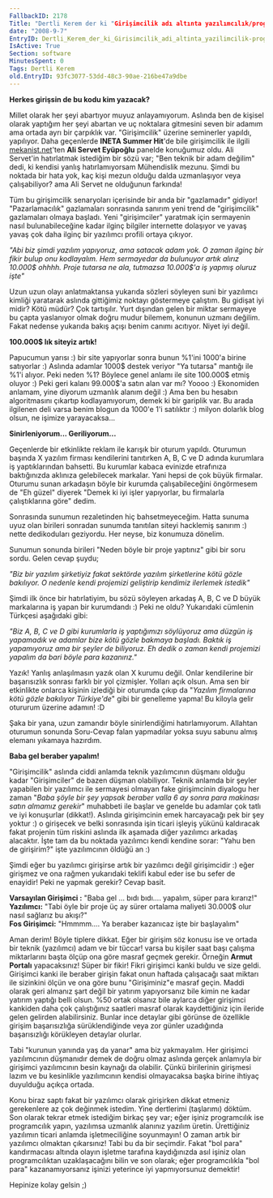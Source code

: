```yaml
---
FallbackID: 2178
Title: "Dertli Kerem der ki "Girişimcilik adı altınta yazılımcılık/programcılık mesleği sabote ediliyor!""
date: "2008-9-7"
EntryID: Dertli_Kerem_der_ki_Girisimcilik_adi_altinta_yazilimcilik-programcilik_meslegi_sabote_ediliyor
IsActive: True
Section: software
MinutesSpent: 0
Tags: Dertli Kerem
old.EntryID: 93fc3077-53dd-48c3-90ae-216be47a9dbe
---
```

**Herkes girişsin de bu kodu kim yazacak?**

Millet olarak her şeyi abartıyor muyuz anlayamıyorum. Aslında ben de
kişisel olarak yaptığım her şeyi abartan ve uç noktalara gitmesini seven
bir adamım ama ortada ayrı bir çarpıklık var. "Girişimcilik" üzerine
seminerler yapıldı, yapılıyor. Daha geçenlerde **INETA Summer Hit**'de
bile girişimcilik ile ilgili [mekanist.net](http://www.mekanist.net)'ten
**Ali Servet Eyüpoğlu** panelde konuğumuz oldu. Ali Servet'in
hatırlatmak istediğim bir sözü var; "Ben teknik bir adam değilim" dedi,
ki kendisi yanlış hatırlamıyorsam Mühendislik mezunu. Şimdi bu noktada
bir hata yok, kaç kişi mezun olduğu dalda uzmanlaşıyor veya
çalışabiliyor? ama Ali Servet ne olduğunun farkında!

Tüm bu girişimcilik senaryoları içerisinde bir anda bir "gazlamadır"
gidiyor! "Pazarlamacılık" gazlamaları sonrasında sanırım yeni trend de
"girişimcilik" gazlamaları olmaya başladı. Yeni "girişimciler" yaratmak
için sermayenin nasıl bulunabileceğine kadar ilginç bilgiler internette
dolaşıyor ve yavaş yavaş çok daha ilginç bir yazılımcı profili ortaya
çıkıyor.

*"Abi biz şimdi yazılım yapıyoruz, ama satacak adam yok. O zaman ilginç
bir fikir bulup onu kodlayalım. Hem sermayedar da bulunuyor artık alırız
10.000\$ ohhhh. Proje tutarsa ne ala, tutmazsa 10.000\$'a iş yapmış
oluruz işte"*

Uzun uzun olayı anlatmaktansa yukarıda sözleri söyleyen suni bir
yazılımcı kimliği yaratarak aslında gittiğimiz noktayı göstermeye
çalıştım. Bu gidişat iyi midir? Kötü müdür? Çok tartışılır. Yurt
dışından gelen bir miktar sermayeye bu çapta yaslanıyor olmak doğru
mudur bilemem, konunun uzmanı değilim. Fakat nedense yukarıda bakış
açışı benim canımı acıtıyor. Niyet iyi değil.

**100.000\$ lık siteyiz artık!**

Papucumun yarısı :) bir site yapıyorlar sonra bunun %1'ini 1000'a birine
satıyorlar :) Aslında adamlar 1000\$ destek veriyor "Ya tutarsa" mantığı
ile %1'i alıyor. Peki neden %1? Böylece genel anlamı ile site 100.000\$
etmiş oluyor :) Peki geri kalanı 99.000\$'a satın alan var mı? Yoooo :)
Ekonomiden anlamam, yine diyorum uzmanlık alanım değil :) Ama ben bu
hesabın algoritmasını çıkartıp kodlayamıyorum, demek ki bir gariplik
var. Bu arada ilgilenen deli varsa benim blogun da 1000'e 1'i satılıktır
:) milyon dolarlık blog olsun, ne işimize yarayacaksa...

**Sinirleniyorum... Geriliyorum...**

Geçenlerde bir etkinlikte reklam ile karışık bir oturum yapıldı.
Oturumun başında X yazılım firması kendilerini tanıtırken A, B, C ve D
adında kurumlara iş yaptıklarından bahsetti. Bu kurumlar kabaca evinizde
etrafınıza baktığınızda aklınıza gelebilecek markalar. Yani hepsi de çok
büyük firmalar. Oturumu sunan arkadaşın böyle bir kurumda
çalışabileceğini öngörmesem de "Eh güzel" diyerek "Demek ki iyi işler
yapıyorlar, bu firmalarla çalıştıklarına göre" dedim.

Sonrasında sunumun rezaletinden hiç bahsetmeyeceğim. Hatta sunuma uyuz
olan birileri sonradan sunumda tanıtılan siteyi hacklemiş sanırım :)
nette dedikoduları geziyordu. Her neyse, biz konumuza dönelim.

Sunumun sonunda birileri "Neden böyle bir proje yaptınız" gibi bir soru
sordu. Gelen cevap şuydu;

*"Biz bir yazılım şirketiyiz fakat sektörde yazılım şirketlerine kötü
gözle bakılıyor. O nedenle kendi projemizi geliştirip kendimiz ilerlemek
istedik"*

Şimdi ilk önce bir hatırlatiyim, bu sözü söyleyen arkadaş A, B, C ve D
büyük markalarına iş yapan bir kurumdandı :) Peki ne oldu? Yukarıdaki
cümlenin Türkçesi aşağıdaki gibi:

*"Biz A, B, C ve D gibi kurumlarla iş yaptığımızı söylüyoruz ama düzgün
iş yapamadık ve adamlar bize kötü gözle bakmaya başladı. Baktık iş
yapamıyoruz ama bir şeyler de biliyoruz. Eh dedik o zaman kendi
projemizi yapalım da bari böyle para kazanırız."*

Yazık! Yanlış anlaşılmasın yazık olan X kurumu değil. Onlar kendilerine
bir başarısızlık sonrası farklı bir yol çizmişler. Yolları açık olsun.
Ama sen bir etkinlikte onlarca kişinin izlediği bir oturumda çıkıp da
"*Yazılım firmalarına kötü gözle bakılıyor Türkiye'de*" gibi bir
genelleme yapma! Bu kiloyla gelir otururum üzerine adamın! :D

Şaka bir yana, uzun zamandır böyle sinirlendiğimi hatırlamıyorum.
Allahtan oturumun sonunda Soru-Cevap falan yapmadılar yoksa suyu sabunu
almış elemanı yıkamaya hazırdım.

**Baba gel beraber yapalım!**

"Girişimcilik" aslında ciddi anlamda teknik yazılımcının düşmanı olduğu
kadar "Girişimciler" de bazen düşman olabiliyor. Teknik anlamda bir
şeyler yapabilen bir yazılımcı ile sermayesi olmayan fake girişimcinin
diyalogu her zaman "*Baba şöyle bir şey yapsak beraber valla 6 ay sonra
para makinası satın almamız gerekir*" muhabbeti ile başlar ve genelde bu
adamlar çok tatlı ve iyi konuşurlar (dikkat!). Aslında girişimcinin emek
harcayacağı pek bir şey yoktur :) o girişecek ve belki sonrasında işin
ticari işleyiş yükünü kaldıracak fakat projenin tüm riskini aslında ilk
aşamada diğer yazılımcı arkadaş alacaktır. İşte tam da bu noktada
yazılımcı kendi kendine sorar: "Yahu ben de girişirim?" işte
yazılımcının öldüğü an :)

Şimdi eğer bu yazılımcı girişirse artık bir yazılımcı değil girişimcidir
:) eğer girişmez ve ona rağmen yukarıdaki teklifi kabul eder ise bu
sefer de enayidir! Peki ne yapmak gerekir? Cevap basit.

**Varsayılan Girişimci :** "Baba gel ... bıdı bıdı.... yapalım, süper
para kırarız!"\
**Yazılımcı:** "Tabi öyle bir proje üç ay sürer ortalama maliyeti
30.000\$ olur nasıl sağlarız bu akışı?"\
**Fos Girişimci:** "Hmmmm.... Ya beraber kazanıcaz işte bir başlayalım"

Aman derim! Böyle tiplere dikkat. Eğer bir girişim söz konusu ise ve
ortada bir teknik (yazılımcı) adam ve bir tüccar! varsa bu kişiler saat
başı çalışma miktarlarını başta ölçüp ona göre masraf geçmek gerekir.
Örneğin **Armut Portalı** yapacaksınız! Süper bir fikir! Fikri girişimci
kanki buldu ve size geldi. Girişimci kanki ile beraber girişin fakat
onun haftada çalışacağı saat miktarı ile sizinkini ölçün ve ona göre
bunu "Girişiminiz"e masraf geçin. Maddi olarak geri almanız şart değil
bir yatırım yapıyorsanız bile kimin ne kadar yatırım yaptığı belli
olsun. %50 ortak olsanız bile aylarca diğer girişimci kankiden daha çok
çalıştığınız saatleri masraf olarak kaydettiğiniz için ileride gelen
gelirden alabilirsiniz. Bunlar ince detaylar gibi görünse de özellikle
girişim başarısızlığa sürüklendiğinde veya zor günler uzadığında
başarısızlığı körükleyen detaylar olurlar.

Tabi "kurunun yanında yaş da yanar" ama biz yakmayalım. Her girişimci
yazılımcının düşmanıdır demek de doğru olmaz aslında gerçek anlamıyla
bir girişimci yazılımcının besin kaynağı da olabilir. Çünkü birilerinin
girişmesi lazım ve bu kesinlikle yazılımcının kendisi olmayacaksa başka
birine ihtiyaç duyulduğu açıkça ortada.

Konu biraz saptı fakat bir yazılımcı olarak girişirken dikkat etmeniz
gerekenlere az çok değinmek istedim. Yine dertlerimi (taşlarımı) döktüm.
Son olarak tekrar etmek istediğim birkaç şey var; eğer işiniz
programcılık ise programcılık yapın, yazılımsa uzmanlık alanınız yazılım
üretin. Ürettiğiniz yazılımın ticari anlamda işletmeciliğine soyunmayın!
O zaman artık bir yazılımcı olmaktan çıkarsınız! Tabi bu da bir
seçimdir. Fakat "bol para" kandırmacası altında olayın işletme tarafına
kaydığınızda asıl işiniz olan programcılıktan uzaklaşacağını bilin ve
son olarak; eğer programcılıkla "bol para" kazanamıyorsanız işinizi
yeterince iyi yapmıyorsunuz demektir!

Hepinize kolay gelsin ;)


